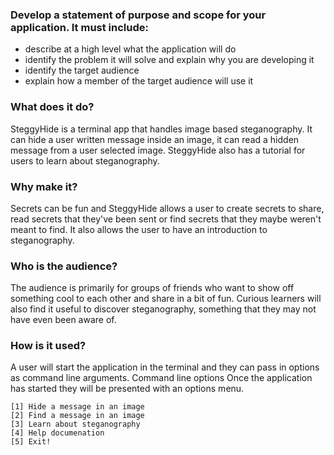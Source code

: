 ### Develop a statement of purpose and scope for your application. It must include:
- describe at a high level what the application will do
- identify the problem it will solve and explain why you are developing it
- identify the target audience
- explain how a member of the target audience will use it

### What does it do?
SteggyHide is a terminal app that handles image based steganography. It can hide a user written message inside an image, it can read a hidden message from a user selected image. SteggyHide also has a tutorial for users to learn about steganography. 

### Why make it? 
Secrets can be fun and SteggyHide allows a user to create secrets to share, read secrets that they've been sent or find secrets that they maybe weren't meant to find. It also allows the user to have an introduction to steganography. 

### Who is the audience? 
The audience is primarily for groups of friends who want to show off something cool to each other and share in a bit of fun. Curious learners will also find it useful to discover steganography, something that they may not have even been aware of. 

### How is it used? 
A user will start the application in the terminal and they can pass in options as command line arguments. Command line options  Once the application has started they will be presented with an options menu.

```
[1] Hide a message in an image
[2] Find a message in an image
[3] Learn about steganography
[4] Help documenation
[5] Exit!
```



